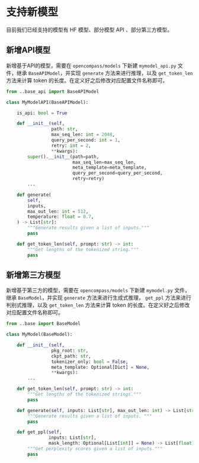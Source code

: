 # 支持新模型

目前我们已经支持的模型有 HF 模型、部分模型 API 、部分第三方模型。

## 新增API模型

新增基于API的模型，需要在 `opencompass/models` 下新建 `mymodel_api.py` 文件，继承 `BaseAPIModel`，并实现 `generate` 方法来进行推理，以及 `get_token_len` 方法来计算 token 的长度。在定义好之后修改对应配置文件名称即可。

```python
from ..base_api import BaseAPIModel

class MyModelAPI(BaseAPIModel):

    is_api: bool = True

    def __init__(self,
                 path: str,
                 max_seq_len: int = 2048,
                 query_per_second: int = 1,
                 retry: int = 2,
                 **kwargs):
        super().__init__(path=path,
                         max_seq_len=max_seq_len,
                         meta_template=meta_template,
                         query_per_second=query_per_second,
                         retry=retry)
        ...

    def generate(
        self,
        inputs,
        max_out_len: int = 512,
        temperature: float = 0.7,
    ) -> List[str]:
        """Generate results given a list of inputs."""
        pass

    def get_token_len(self, prompt: str) -> int:
        """Get lengths of the tokenized string."""
        pass
```

## 新增第三方模型

新增基于第三方的模型，需要在 `opencompass/models` 下新建 `mymodel.py` 文件，继承 `BaseModel`，并实现  `generate` 方法来进行生成式推理， `get_ppl` 方法来进行判别式推理，以及 `get_token_len` 方法来计算 token 的长度。在定义好之后修改对应配置文件名称即可。

```python
from ..base import BaseModel

class MyModel(BaseModel):

    def __init__(self,
                 pkg_root: str,
                 ckpt_path: str,
                 tokenizer_only: bool = False,
                 meta_template: Optional[Dict] = None,
                 **kwargs):
        ...

    def get_token_len(self, prompt: str) -> int:
        """Get lengths of the tokenized strings."""
        pass

    def generate(self, inputs: List[str], max_out_len: int) -> List[str]:
        """Generate results given a list of inputs. """
        pass

    def get_ppl(self,
                inputs: List[str],
                mask_length: Optional[List[int]] = None) -> List[float]:
        """Get perplexity scores given a list of inputs."""
        pass
```
